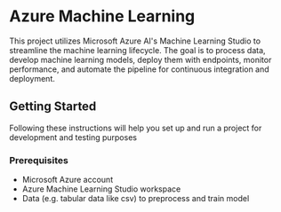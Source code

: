 # Azure Machine Learning
This project utilizes Microsoft Azure AI's Machine Learning Studio to streamline the machine learning lifecycle. The goal is to process data, develop machine learning models, deploy them with endpoints, monitor performance, and automate the pipeline for continuous integration and deployment.

## Getting Started
Following these instructions will help you set up and run a project for development and testing purposes

### Prerequisites
- Microsoft Azure account
- Azure Machine Learning Studio workspace
- Data (e.g. tabular data like csv) to preprocess and train model
